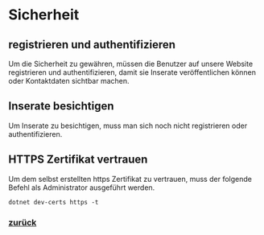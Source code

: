 # Sicherheit



## registrieren und authentifizieren

Um die Sicherheit zu gewähren, müssen die Benutzer auf unsere Website registrieren und authentifizieren, damit sie Inserate veröffentlichen können oder Kontaktdaten sichtbar machen.


## Inserate besichtigen

Um Inserate zu besichtigen, muss man sich noch nicht registrieren oder authentifizieren.


## HTTPS Zertifikat vertrauen

Um dem selbst erstellten https Zertifikat zu vertrauen, muss der folgende Befehl als Administrator ausgeführt werden.

```
dotnet dev-certs https -t
```

### [zurück](./readme.md#diab-advertisement)